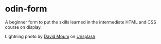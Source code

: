 # odin-form
A beginner form to put the skills learned in the intermediate HTML and CSS course on display.

Lightning photo by <a href="https://unsplash.com/@davidmoum?utm_content=creditCopyText&utm_medium=referral&utm_source=unsplash" target='_blank' rel='noopener noreferrer'>David Moum</a> on <a href="https://unsplash.com/photos/selective-photography-of-white-thunder-nbqlWhOVu6k?utm_content=creditCopyText&utm_medium=referral&utm_source=unsplash" target='_blank' rel='noopener noreferrer'>Unsplash</a>
      
